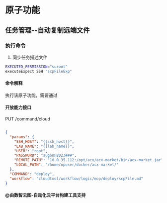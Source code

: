 # 原子功能

## 任务管理--自动复制远端文件

### 执行命令

1. 同步任务描述文件

```bash
EXECUTED_PERMISSION="suroot"
executeExpect SSH "scpFileExp"
```

#### 命令解释

执行该原子功能，需要通过

#### 开放能力接口

PUT /command/cloud

```json

{
  "params": {
    "SSH_HOST": "{{ssh_host}}",
    "LAB_NAME": "{{lab_name}}",
    "USER": "root",
    "PASSWORD": "sugon@2023###",
    "REMOTE_PATH": "10.0.35.112:/opt/acx/acx-market/bin/acx-market.jar",
    "LOCAL_PATH": "/home/opuser/docker/acx-market/"
  },
  "COMMAND": "deploy",
  "workflow": "cloudtool/workflow/logic/mop/deploy/scpFile.md"
}
```

#### @由数智云图-自动化云平台构建工具支持
